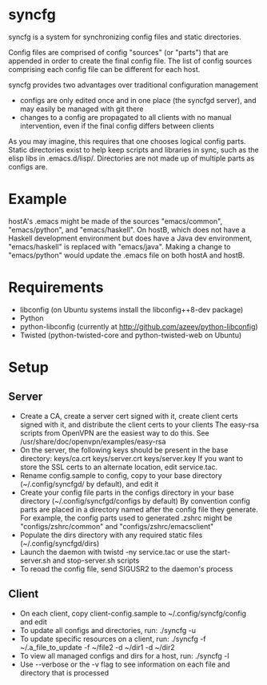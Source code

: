syncfg
======
syncfg is a system for synchronizing config files and static directories.

Config files are comprised of config "sources" (or "parts") that are appended in order to create the final config file. The list of config sources comprising each config file can be different for each host.

syncfg provides two advantages over traditional configuration management
- configs are only edited once and in one place (the syncfgd server), and may easily be managed with git there
- changes to a config are propagated to all clients with no manual intervention, even if the final config differs between clients

As you may imagine, this requires that one chooses logical config parts. Static directories exist to help keep scripts and libraries in sync, such as the elisp libs in .emacs.d/lisp/. Directories are not made up of multiple parts as configs are.

Example
=======
hostA's .emacs might be made of the sources "emacs/common", "emacs/python", and "emacs/haskell". On hostB, which does not have a Haskell development environment but does have a Java dev environment, "emacs/haskell" is replaced with "emacs/java". Making a change to "emacs/python" would update the .emacs file on both hostA and hostB.

Requirements
============
- libconfig (on Ubuntu systems install the libconfig++8-dev package)
- Python
- python-libconfig (currently at http://github.com/azeey/python-libconfig)
- Twisted (python-twisted-core and python-twisted-web on Ubuntu)

Setup
=====
Server
------
- Create a CA, create a server cert signed with it, create client certs signed with it, and distribute the client certs to your clients
  The easy-rsa scripts from OpenVPN are the easiest way to do this. See /usr/share/doc/openvpn/examples/easy-rsa
- On the server, the following keys should be present in the base directory:
  keys/ca.crt
  keys/server.crt
  keys/server.key
  If you want to store the SSL certs to an alternate location, edit service.tac.
- Rename config.sample to config, copy to your base directory (~/.config/syncfgd/ by default), and edit it
- Create your config file parts in the configs directory in your base directory (~/.config/syncfgd/configs by default)
  By convention config parts are placed in a directory named after the config file they generate.
  For example, the config parts used to generated .zshrc might be "configs/zshrc/common" and "configs/zshrc/emacsclient"
- Populate the dirs directory with any required static files (~/.config/syncfgd/dirs)
- Launch the daemon with twistd -ny service.tac or use the start-server.sh and stop-server.sh scripts
- To reoad the config file, send SIGUSR2 to the daemon's process

Client
------
- On each client, copy client-config.sample to ~/.config/syncfg/config and edit
- To update all configs and directories, run: ./syncfg -u
- To update specific resources on a client, run: ./syncfg -f ~/.a_file_to_update -f ~/file2 -d ~/dir1 -d ~/dir2
- To view all managed configs and dirs for a host, run: ./syncfg -l
- Use --verbose or the -v flag to see information on each file and directory that is processed

